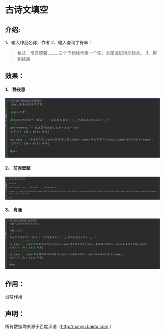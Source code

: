 # 古诗文填空

介绍:
---
1、输入作品名称，作者
2、输入查询字符串：
> 格式：惟吾德馨,___,___,___.三个下划线代表一个空，末尾请记得加标点。
3、得到结果

效果：
---
#### 1、 静夜思  

![github](https://github.com/HYY-yu/AncientPoetryFillBlank/blob/master/img/jingyesi.png)  

#### 2、 前赤壁赋

![github](https://github.com/HYY-yu/AncientPoetryFillBlank/blob/master/img/qianchibifu.png)  

#### 3、 离骚

![github](https://github.com/HYY-yu/AncientPoetryFillBlank/blob/master/img/lisao.png)

作用：
---
没啥作用


声明：
---
所有数据均来源于百度汉语（http://hanyu.baidu.com ）

